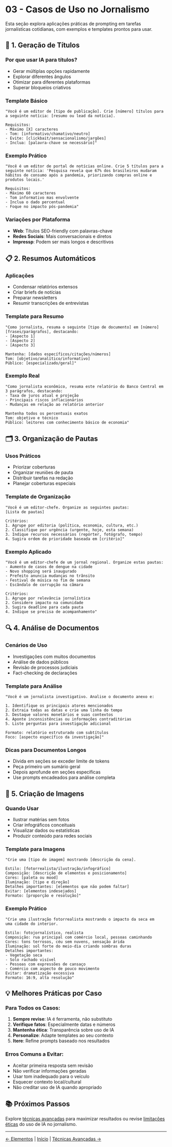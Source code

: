 # 03 - Casos de Uso no Jornalismo

Esta seção explora aplicações práticas de prompting em tarefas jornalísticas cotidianas, com exemplos e templates prontos para usar.

## 📰 1. Geração de Títulos

### Por que usar IA para títulos?
- Gerar múltiplas opções rapidamente
- Explorar diferentes ângulos
- Otimizar para diferentes plataformas
- Superar bloqueios criativos

### Template Básico
```
"Você é um editor de [tipo de publicação]. Crie [número] títulos para 
a seguinte notícia: [resumo ou lead da notícia]. 

Requisitos:
- Máximo [X] caracteres
- Tom: [informativo/chamativo/neutro]
- Evite: [clickbait/sensacionalismo/jargões]
- Inclua: [palavra-chave se necessário]"
```

### Exemplo Prático
```
"Você é um editor de portal de notícias online. Crie 5 títulos para a 
seguinte notícia: 'Pesquisa revela que 67% dos brasileiros mudaram 
hábitos de consumo após a pandemia, priorizando compras online e 
produtos locais.'

Requisitos:
- Máximo 60 caracteres
- Tom informativo mas envolvente
- Inclua o dado percentual
- Foque no impacto pós-pandemia"
```

### Variações por Plataforma
- **Web**: Títulos SEO-friendly com palavras-chave
- **Redes Sociais**: Mais conversacionais e diretos
- **Impressp**: Podem ser mais longos e descritivos

## 📋 2. Resumos Automáticos

### Aplicações
- Condensar relatórios extensos
- Criar briefs de notícias
- Preparar newsletters
- Resumir transcrições de entrevistas

### Template para Resumo
```
"Como jornalista, resuma o seguinte [tipo de documento] em [número] 
[frases/parágrafos], destacando:
- [Aspecto 1]
- [Aspecto 2]
- [Aspecto 3]

Mantenha: [dados específicos/citações/números]
Tom: [objetivo/analítico/informativo]
Público: [especializado/geral]"
```

### Exemplo Real
```
"Como jornalista econômico, resuma este relatório do Banco Central em 
3 parágrafos, destacando:
- Taxa de juros atual e projeção
- Principais riscos inflacionários
- Mudanças em relação ao relatório anterior

Mantenha todos os percentuais exatos
Tom: objetivo e técnico
Público: leitores com conhecimento básico de economia"
```

## 🗂️ 3. Organização de Pautas

### Usos Práticos
- Priorizar coberturas
- Organizar reuniões de pauta
- Distribuir tarefas na redação
- Planejar coberturas especiais

### Template de Organização
```
"Você é um editor-chefe. Organize as seguintes pautas:
[Lista de pautas]

Critérios:
1. Agrupe por editoria (política, economia, cultura, etc.)
2. Classifique por urgência (urgente, hoje, esta semana)
3. Indique recursos necessários (repórter, fotógrafo, tempo)
4. Sugira ordem de prioridade baseada em [critério]"
```

### Exemplo Aplicado
```
"Você é um editor-chefe de um jornal regional. Organize estas pautas:
- Aumento de casos de dengue na cidade
- Novo shopping será inaugurado
- Prefeito anuncia mudanças no trânsito
- Festival de música no fim de semana
- Escândalo de corrupção na câmara

Critérios:
1. Agrupe por relevância jornalística
2. Considere impacto na comunidade
3. Sugira deadline para cada pauta
4. Indique se precisa de acompanhamento"
```

## 🔍 4. Análise de Documentos

### Cenários de Uso
- Investigações com muitos documentos
- Análise de dados públicos
- Revisão de processos judiciais
- Fact-checking de declarações

### Template para Análise
```
"Você é um jornalista investigativo. Analise o documento anexo e:

1. Identifique os principais atores mencionados
2. Extraia todas as datas e crie uma linha do tempo
3. Destaque valores monetários e suas contextos
4. Aponte inconsistências ou informações contraditórias
5. Liste perguntas para investigação adicional

Formato: relatório estruturado com subtítulos
Foco: [aspecto específico da investigação]"
```

### Dicas para Documentos Longos
- Divida em seções se exceder limite de tokens
- Peça primeiro um sumário geral
- Depois aprofunde em seções específicas
- Use prompts encadeados para análise completa

## 🎨 5. Criação de Imagens

### Quando Usar
- Ilustrar matérias sem fotos
- Criar infográficos conceituais
- Visualizar dados ou estatísticas
- Produzir conteúdo para redes sociais

### Template para Imagens
```
"Crie uma [tipo de imagem] mostrando [descrição da cena].

Estilo: [fotorrealista/ilustração/infográfico]
Composição: [descrição de elementos e posicionamento]
Cores: [paleta ou mood]
Iluminação: [tipo e direção]
Detalhes importantes: [elementos que não podem faltar]
Evitar: [elementos indesejados]
Formato: [proporção e resolução]"
```

### Exemplo Prático
```
"Crie uma ilustração fotorrealista mostrando o impacto da seca em 
uma cidade do interior.

Estilo: fotojornalístico, realista
Composição: rua principal com comércio local, pessoas caminhando
Cores: tons terrosos, céu sem nuvens, sensação árida
Iluminação: sol forte do meio-dia criando sombras duras
Detalhes importantes: 
- Vegetação seca
- Solo rachado visível
- Pessoas com expressões de cansaço
- Comércio com aspecto de pouco movimento
Evitar: dramatização excessiva
Formato: 16:9, alta resolução"
```

## 💡 Melhores Práticas por Caso

### Para Todos os Casos:
1. **Sempre revise**: IA é ferramenta, não substituto
2. **Verifique fatos**: Especialmente datas e números
3. **Mantenha ética**: Transparência sobre uso de IA
4. **Personalize**: Adapte templates ao seu contexto
5. **Itere**: Refine prompts baseado nos resultados

### Erros Comuns a Evitar:
- Aceitar primeira resposta sem revisão
- Não verificar informações geradas
- Usar tom inadequado para o veículo
- Esquecer contexto local/cultural
- Não creditar uso de IA quando apropriado

## 📚 Próximos Passos

Explore [técnicas avançadas](04-tecnicas-avancadas.md) para maximizar resultados ou revise [limitações éticas](05-limitacoes-etica.md) do uso de IA no jornalismo.

---

[← Elementos](02-elementos.md) | [Início](../README.md) | [Técnicas Avançadas →](04-tecnicas-avancadas.md)
